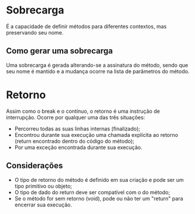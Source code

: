 # Sobrecarga
É a capacidade de definir métodos para diferentes contextos, mas preservando seu nome.
## Como gerar uma sobrecarga
Uma sobrecarga é gerada alterando-se a assinatura do método, sendo que seu nome é mantido e a mudança ocorre na lista de parâmetros do método.

# Retorno
Assim como o break e o contínuo, o retorno é uma instrução de interrupção. Ocorre por qualquer uma das três situações:
- Percorreu todas as suas linhas internas (finalizado);
- Encontrou durante sua execução uma chamada explícita ao retorno (return encontrado dentro do código do método);
- Por uma exceção encontrada durante sua execução.

## Considerações
- O tipo de retorno do método é definido em sua criação e pode ser um tipo primitivo ou objeto;
- O tipo de dado do return deve ser compatível com o do método;
- Se o método for sem retorno (void), pode ou não ter um "return" para encerrar sua execução.